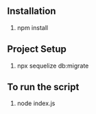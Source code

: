 ## Installation
1) npm install


## Project Setup
1) npx sequelize db:migrate

## To run the script
1) node index.js